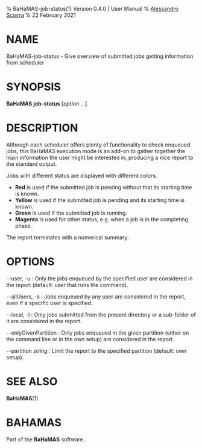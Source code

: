 % BaHaMAS-job-status(1) Version 0.4.0 | User Manual
% [Alessandro Sciarra](sciarra@itp.uni-frankfurt.de)
% 22 February 2021

# NAME

BaHaMAS-job-status - Give overview of submitted jobs getting information from scheduler

# SYNOPSIS

**BaHaMAS job-status** [*option* ...]

# DESCRIPTION

Although each scheduler offers plenty of functionality to check enqueued jobs, this BaHaMAS execution mode is an add-on to gather together the main information the user might be interested in, producing a nice report to the standard output.

Jobs with different status are displayed with different colors.

* **Red** is used if the submitted job is pending without that its starting time is known.
* **Yellow** is used if the submitted job is pending and its starting time is known.
* **Green** is used if the submitted job is running.
* **Magenta** is used for other status, e.g. when a job is in the completing phase.

The report terminates with a numerical summary.

# OPTIONS

\--user, \-u
:   Only the jobs enqueued by the specified user are considered in the report (default: user that runs the command).

\--allUsers, \-a
:   Jobs enqueued by any user are considered in the report, even if a specific user is specified.

\--local, \-l
:   Only jobs submitted from the present directory or a sub-folder of it are considered in the report.

\--onlyGivenPartition
:   Only jobs enqueued in the given partition (either on the command line or in the own setup) are considered in the report.

\--partition *string*
:   Limit the report to the specified partition (default: own setup).

# SEE ALSO

**BaHaMAS**(1)

# BAHAMAS

Part of the **BaHaMAS** software.

